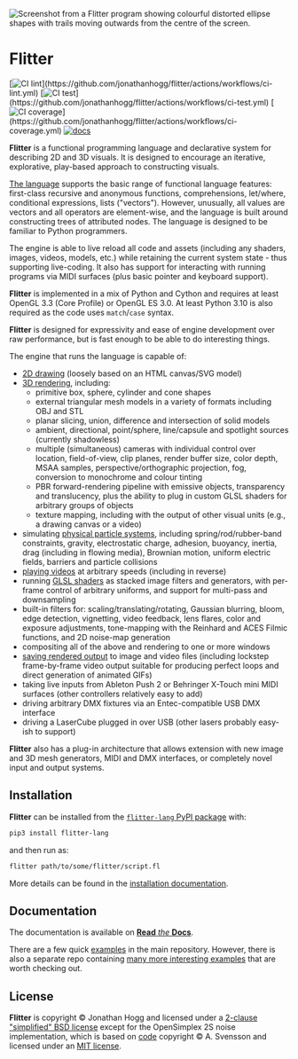 ![Screenshot from a Flitter program showing colourful distorted ellipse shapes
with trails moving outwards from the centre of the screen.](https://github.com/jonathanhogg/flitter/raw/main/docs/header.jpg)

# Flitter

[![CI lint](https://github.com/jonathanhogg/flitter/actions/workflows/ci-lint.yml/badge.svg?)](https://github.com/jonathanhogg/flitter/actions/workflows/ci-lint.yml)
[![CI test](https://github.com/jonathanhogg/flitter/actions/workflows/ci-test.yml/badge.svg?)](https://github.com/jonathanhogg/flitter/actions/workflows/ci-test.yml)
[![CI coverage](https://gist.githubusercontent.com/jonathanhogg/b7237d8b4e7ff50c3f284cb939e949d0/raw/badge.svg?)](https://github.com/jonathanhogg/flitter/actions/workflows/ci-coverage.yml)
[![docs](https://readthedocs.org/projects/flitter/badge/?version=latest)](https://flitter.readthedocs.io/en/latest/?badge=latest)

**Flitter** is a functional programming language and declarative system for
describing 2D and 3D visuals. It is designed to encourage an iterative,
explorative, play-based approach to constructing visuals.

[The language](https://flitter.readthedocs.io/en/latest/language.html) supports
the basic range of functional language features: first-class recursive and
anonymous functions, comprehensions, let/where, conditional expressions, lists
("vectors"). However, unusually, all values are vectors and all operators are
element-wise, and the language is built around constructing trees of attributed
nodes. The language is designed to be familiar to Python programmers.

The engine is able to live reload all code and assets (including any shaders,
images, videos, models, etc.) while retaining the current system state - thus
supporting live-coding. It also has support for interacting with running
programs via MIDI surfaces (plus basic pointer and keyboard support).

**Flitter** is implemented in a mix of Python and Cython and requires at least
OpenGL 3.3 (Core Profile) or OpenGL ES 3.0. At least Python 3.10 is also
required as the code uses `match`/`case` syntax.

**Flitter** is designed for expressivity and ease of engine development over
raw performance, but is fast enough to be able to do interesting things.

The engine that runs the language is capable of:

- [2D drawing](https://flitter.readthedocs.io/en/latest/canvas.html) (loosely
  based on an HTML canvas/SVG model)
- [3D rendering](https://flitter.readthedocs.io/en/latest/canvas3d.html),
  including:
  - primitive box, sphere, cylinder and cone shapes
  - external triangular mesh models in a variety of formats including OBJ
    and STL
  - planar slicing, union, difference and intersection of solid models
  - ambient, directional, point/sphere, line/capsule and spotlight sources
    (currently shadowless)
  - multiple (simultaneous) cameras with individual control over location,
    field-of-view, clip planes, render buffer size, color depth, MSAA samples,
    perspective/orthographic projection, fog, conversion to monochrome and
    colour tinting
  - PBR forward-rendering pipeline with emissive objects, transparency and
    translucency, plus the ability to plug in custom GLSL shaders for arbitrary
    groups of objects
  - texture mapping, including with the output of other visual units (e.g., a
    drawing canvas or a video)
- simulating [physical particle
  systems](https://flitter.readthedocs.io/en/latest/physics.html), including
  spring/rod/rubber-band constraints, gravity, electrostatic charge, adhesion,
  buoyancy, inertia, drag (including in flowing media), Brownian motion,
  uniform electric fields, barriers and particle collisions
- [playing videos](https://flitter.readthedocs.io/en/latest/windows.html#video)
  at arbitrary speeds (including in reverse)
- running [GLSL
  shaders](https://flitter.readthedocs.io/en/latest/shaders.html) as
  stacked image filters and generators, with per-frame control of arbitrary
  uniforms, and support for multi-pass and downsampling
- built-in filters for: scaling/translating/rotating, Gaussian blurring, bloom,
  edge detection, vignetting, video feedback, lens flares, color and exposure
  adjustments, tone-mapping with the Reinhard and ACES Filmic functions, and 2D
  noise-map generation
- compositing all of the above and rendering to one or more windows
- [saving rendered
  output](https://flitter.readthedocs.io/en/latest/windows.html#record) to
  image and video files (including lockstep frame-by-frame video output
  suitable for producing perfect loops and direct generation of animated GIFs)
- taking live inputs from Ableton Push 2 or Behringer X-Touch mini MIDI
  surfaces (other controllers relatively easy to add)
- driving arbitrary DMX fixtures via an Entec-compatible USB DMX interface
- driving a LaserCube plugged in over USB (other lasers probably easy-ish to
  support)

**Flitter** also has a plug-in architecture that allows extension with new
image and 3D mesh generators, MIDI and DMX interfaces, or completely novel
input and output systems.

## Installation

**Flitter** can be installed from the [`flitter-lang` PyPI
package](https://pypi.org/project/flitter-lang/)  with:

```sh
pip3 install flitter-lang
```

and then run as:

```sh
flitter path/to/some/flitter/script.fl
```

More details can be found in the [installation
documentation](https://flitter.readthedocs.io/en/latest/install.html).

## Documentation

The documentation is available on [**Read** *the*
**Docs**](https://flitter.readthedocs.io/).

There are a few quick
[examples](https://github.com/jonathanhogg/flitter/blob/main/examples)
in the main repository. However, there is also a separate repo containing [many
more interesting examples](https://github.com/jonathanhogg/flitter-examples)
that are worth checking out.

## License

**Flitter** is copyright © Jonathan Hogg and licensed under a [2-clause
"simplified" BSD
license](https://github.com/jonathanhogg/flitter/blob/main/LICENSE)
except for the OpenSimplex 2S noise implementation, which is based on
[code](https://code.larus.se/lmas/opensimplex) copyright © A. Svensson and
licensed under an [MIT
license](https://code.larus.se/lmas/opensimplex/src/branch/master/LICENSE).
